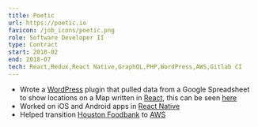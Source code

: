 ```yaml
---
title: Poetic
url: https://poetic.io
favicon: /job_icons/poetic.png
role: Software Developer II
type: Contract
start: 2018-02
end: 2018-07
tech: React,Redux,React Native,GraphQL,PHP,WordPress,AWS,Gitlab CI
---
```


- Wrote a [WordPress](https://wordpress.org) plugin that pulled data from a
  Google Spreadsheet to show locations on a Map written in
  [React](https://reactjs.org), this can be seen
  [here](https://www.houstonfoodbank.org/find-help/agency-locator/)
- Worked on iOS and Android apps in [React Native](https://reactnative.dev)
- Helped transition [Houston Foodbank](https://www.houstonfoodbank.org/) to
  [AWS](https://aws.amazon.com)
